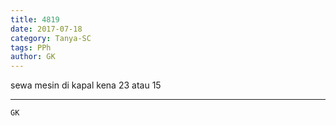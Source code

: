 ```yaml
---
title: 4819
date: 2017-07-18
category: Tanya-SC
tags: PPh
author: GK
---
```


sewa mesin di kapal kena 23 atau 15

---



`GK`
